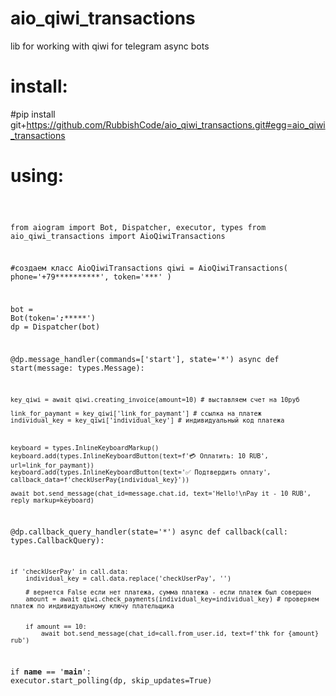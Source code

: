 # aio_qiwi_transactions
lib for working with qiwi for telegram async bots

# install:

#pip install git+https://github.com/RubbishCode/aio_qiwi_transactions.git#egg=aio_qiwi_transactions


# using:

<code>
    
from aiogram import Bot, Dispatcher, executor, types
from aio_qiwi_transactions import AioQiwiTransactions


#создаем класс AioQiwiTransactions
qiwi = AioQiwiTransactions(
    phone='+79**********',
    token='***'
    )


bot = Bot(token='*******:************')
dp = Dispatcher(bot)


@dp.message_handler(commands=['start'], state='*')
async def start(message: types.Message):


    key_qiwi = await qiwi.creating_invoice(amount=10) # выставляем счет на 10руб

    link_for_paymant = key_qiwi['link_for_paymant'] # ссылка на платеж
    individual_key = key_qiwi['individual_key'] # индивидуальный код платежа
    


    keyboard = types.InlineKeyboardMarkup()
    keyboard.add(types.InlineKeyboardButton(text=f'💳 Оплатить: 10 RUB', url=link_for_paymant))
    keyboard.add(types.InlineKeyboardButton(text='✅ Подтвердить оплату', callback_data=f'checkUserPay{individual_key}'))

    await bot.send_message(chat_id=message.chat.id, text='Hello!\nPay it - 10 RUB', reply_markup=keyboard)
    

@dp.callback_query_handler(state='*')
async def callback(call: types.CallbackQuery):

    if 'checkUserPay' in call.data:
        individual_key = call.data.replace('checkUserPay', '')

        # вернется False если нет платежа, сумма платежа - если платеж был совершен
        amount = await qiwi.check_payments(individual_key=individual_key) # проверяем платеж по индивидуальному ключу плательщика


        if amount == 10:
            await bot.send_message(chat_id=call.from_user.id, text=f'thk for {amount} rub')

    
if __name__ == '__main__':
    executor.start_polling(dp, skip_updates=True)


</code>

